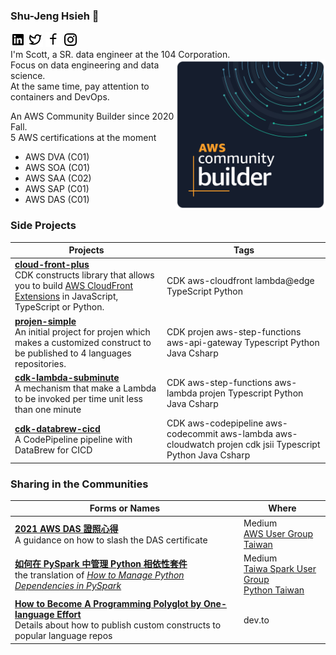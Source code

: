 ### Shu-Jeng Hsieh 👋  
[![image](/icons/linkedin.png)](https://www.linkedin.com/in/shu-jeng-hsieh-5b479543/) [![image](/icons/twitter.png)](https://twitter.com/fantastichsieh) [![image](/icons/facebook.png)](https://www.facebook.com/ScottXieh/) [![image](/icons/instagram.png)](https://www.instagram.com/hsieh.scott/)   
I'm Scott, a SR. data engineer at the 104 Corporation. <img align="right" src="Community%20Builder%20badge%201600px.png" width="240">  
Focus on data engineering and data science.   
At the same time, pay attention to containers and DevOps.  

An AWS Community Builder since 2020 Fall.  
5 AWS certifications at the moment
* AWS DVA (C01)
* AWS SOA (C01)
* AWS SAA (C02)
* AWS SAP (C01)
* AWS DAS (C01)

### Side Projects
| Projects  | Tags |
| ------------- | ------------- |
| [**cloud-front-plus**](https://github.com/pahud/cdk-cloudfront-plus) <br> CDK constructs library that allows you to build [AWS CloudFront Extensions](https://github.com/awslabs/aws-cloudfront-extensions) in JavaScript, TypeScript or Python. | CDK aws-cloudfront lambda@edge TypeScript Python |
| [**projen-simple**](https://github.com/HsiehShuJeng/projen-simple) <br> An initial project for projen which makes a customized construct to be published to 4 languages repositories.  | CDK projen aws-step-functions aws-api-gateway Typescript Python Java Csharp |
| [**cdk-lambda-subminute**](https://github.com/HsiehShuJeng/cdk-lambda-subminute)<br> A mechanism that make a Lambda to be invoked per time unit less than one minute | CDK aws-step-functions aws-lambda projen Typescript Python Java Csharp |
| [**cdk-databrew-cicd**](https://github.com/HsiehShuJeng/cdk-databrew-cicd)<br> A CodePipeline pipeline with DataBrew for CICD | CDK aws-codepipeline aws-codecommit aws-lambda aws-cloudwatch projen cdk jsii Typescript Python Java Csharp |  

### Sharing in the Communities  
| Forms or Names | Where |
| ----- | ----- |
| [**2021 AWS DAS 證照心得**](https://fantasticsie.medium.com/2021-aws-das-%E8%AD%89%E7%85%A7%E5%BF%83%E5%BE%97-7e872160b0d6) <br> A guidance on how to slash the DAS certificate | Medium <br> [AWS User Group Taiwan](https://www.facebook.com/groups/awsugtw/permalink/3661691677240650/) |
| [**如何在 PySpark 中管理 Python 相依性套件**](https://fantasticsie.medium.com/%E5%A6%82%E4%BD%95%E5%9C%A8-pyspark-%E4%B8%AD%E7%AE%A1%E7%90%86-python-%E4%BE%9D%E5%AD%98%E5%A5%97%E4%BB%B6-df1d3796f3ac) <br> the translation of [*How to Manage Python Dependencies in PySpark*](https://databricks.com/blog/2020/12/22/how-to-manage-python-dependencies-in-pyspark.html) | Medium <br> [Taiwa Spark User Group](https://www.facebook.com/groups/spark.tw) <br> [Python Taiwan](https://www.facebook.com/groups/pythontw/permalink/10161165677648438/) |
| [**How to Become A Programming Polyglot by One-language Effort**](https://dev.to/fantastichsieh/how-to-become-a-programming-polyglot-by-one-language-effort-4blm) <br> Details about how to publish custom constructs to popular language repos | dev.to |

<!--
**HsiehShuJeng/HsiehShuJeng** is a ✨ _special_ ✨ repository because its `README.md` (this file) appears on your GitHub profile.

Here are some ideas to get you started:

- 🔭 I’m currently working on ...
- 🌱 I’m currently learning ...
- 👯 I’m looking to collaborate on ...
- 🤔 I’m looking for help with ...
- 💬 Ask me about ...
- 📫 How to reach me: ...
- 😄 Pronouns: ...
- ⚡ Fun fact: ...
-->
